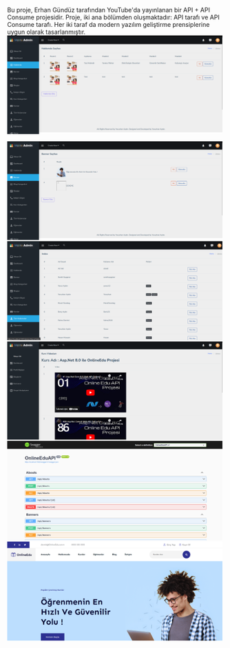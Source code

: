 Bu proje, Erhan Gündüz tarafından YouTube'da yayınlanan bir API + API Consume projesidir. Proje, iki ana bölümden oluşmaktadır:
API tarafı ve API Consume tarafı. Her iki taraf da modern yazılım geliştirme prensiplerine uygun olarak tasarlanmıştır.
<img src="images/images-1.png" alt="Admin Paneli Hakkımızda Kısmı" width="500">

<img src="images/images-2.png" alt="Admin Paneli Banner Kısmı" width="500">

<img src="images/images-3.png" alt="Admin Paneli Kullanıcı Kısmı" width="500">

<img src="images/images-4.png" alt="Eğitmen Paneli" width="500">

<img src="images/images-5.png" alt="API Paneli " width="500">

<img src="images/images-6.png" alt="UI Paneli " width="500">

